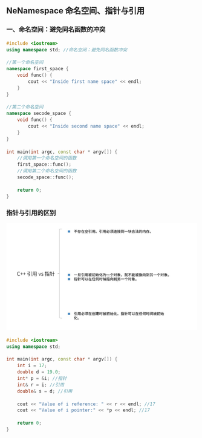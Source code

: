## NeNamespace 命名空间、指针与引用
### 一、命名空间：避免同名函数的冲突
```c++
#include <iostream>
using namespace std; //命名空间：避免同名函数冲突

//第一个命名空间
namespace first_space {
    void func() {
        cout << "Inside first name space" << endl;
    }
}

//第二个命名空间
namespace secode_space {
    void func() {
        cout << "Inside second name space" << endl;
    }
}

int main(int argc, const char * argv[]) {
    //调用第一个命名空间的函数
    first_space::func();
    //调用第二个命名空间的函数
    secode_space::func();
    
    return 0;
}

```
### 指针与引用的区别
![image](https://github.com/tianyalu/NeNamespace/blob/master/show/reference.png)  
```c++
#include <iostream>
using namespace std; 

int main(int argc, const char * argv[]) {
    int i = 17;
    double d = 19.0;
    int* p = &i; //指针
    int& r = i; //引用
    double& s = d; //引用
    
    cout << "Value of i reference: " << r << endl; //17
    cout << "Value of i pointer:" << *p << endl; //17
    
    return 0;
}
```
